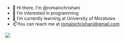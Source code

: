 - 👋 Hi there, I’m @romainchrishani
- 👀 I’m interested in programming 
- 🌱 I’m currently learning at University of Moratuwa
- 📫You can reach me at romainchrishani@gmail.com

<img src="https://github-readme-stats.vercel.app/api?username=romainchrishani&&show_icons=true&title_color=ffc0cb&icon_color=bb2acf&text_color=ffc0cb&bg_color=151515">



<!---
romainchrishani/romainchrishani is a ✨ special ✨ repository because its `README.md` (this file) appears on your GitHub profile.
You can click the Preview link to take a look at your changes.
--->
